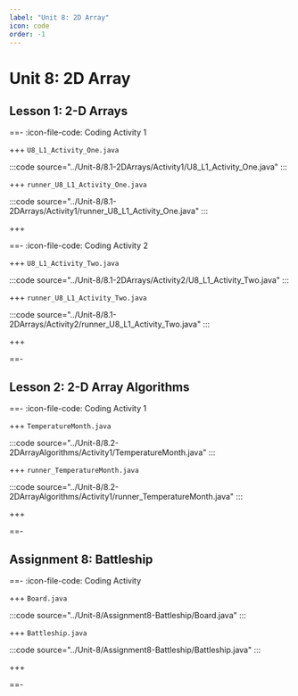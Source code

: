 ```yaml
---
label: "Unit 8: 2D Array"
icon: code
order: -1
---
```


# Unit 8: 2D Array

## Lesson 1: 2-D Arrays

==- :icon-file-code: Coding Activity 1

+++ `U8_L1_Activity_One.java`

:::code source="../Unit-8/8.1-2DArrays/Activity1/U8_L1_Activity_One.java" :::

+++ `runner_U8_L1_Activity_One.java`

:::code source="../Unit-8/8.1-2DArrays/Activity1/runner_U8_L1_Activity_One.java" :::

+++

==- :icon-file-code: Coding Activity 2

+++ `U8_L1_Activity_Two.java`

:::code source="../Unit-8/8.1-2DArrays/Activity2/U8_L1_Activity_Two.java" :::

+++ `runner_U8_L1_Activity_Two.java`

:::code source="../Unit-8/8.1-2DArrays/Activity2/runner_U8_L1_Activity_Two.java" :::

+++

==-

## Lesson 2: 2-D Array Algorithms

==- :icon-file-code: Coding Activity 1

+++ `TemperatureMonth.java`

:::code source="../Unit-8/8.2-2DArrayAlgorithms/Activity1/TemperatureMonth.java" :::

+++ `runner_TemperatureMonth.java`

:::code source="../Unit-8/8.2-2DArrayAlgorithms/Activity1/runner_TemperatureMonth.java" :::

+++

==-

## Assignment 8: Battleship

==- :icon-file-code: Coding Activity

+++ `Board.java`

:::code source="../Unit-8/Assignment8-Battleship/Board.java" :::

+++ `Battleship.java`

:::code source="../Unit-8/Assignment8-Battleship/Battleship.java" :::

+++

==-
